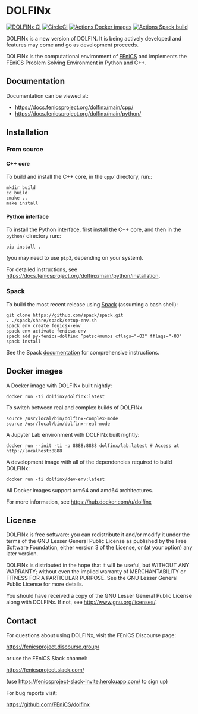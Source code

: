 # DOLFINx

[![DOLFINx CI](https://github.com/FEniCS/dolfinx/actions/workflows/ccpp.yml/badge.svg)](https://github.com/FEniCS/dolfinx/actions/workflows/ccpp.yml)
[![CircleCI](https://circleci.com/gh/FEniCS/dolfinx.svg?style=shield)](https://circleci.com/gh/FEniCS/dolfinx)
[![Actions Docker images](https://github.com/FEniCS/dolfinx/actions/workflows/docker.yml/badge.svg)](https://github.com/FEniCS/dolfinx/actions/workflows/docker.yml)
[![Actions Spack build](https://github.com/FEniCS/dolfinx/actions/workflows/spack.yml/badge.svg)](https://github.com/FEniCS/dolfinx/actions/workflows/spack.yml)


DOLFINx is a new version of DOLFIN. It is being actively developed and
features may come and go as development proceeds.

DOLFINx is the computational environment of
[FEniCS](https://fenicsproject.org) and implements the FEniCS Problem
Solving Environment in Python and C++.

## Documentation

Documentation can be viewed at:

- https://docs.fenicsproject.org/dolfinx/main/cpp/
- https://docs.fenicsproject.org/dolfinx/main/python/

## Installation

### From source

#### C++ core

To build and install the C++ core, in the ``cpp/`` directory, run::
```
mkdir build
cd build
cmake ..
make install
```

#### Python interface

To install the Python interface, first install the C++ core, and then
in the ``python/`` directory run::
```
pip install .
```
(you may need to use ``pip3``, depending on your system).

For detailed instructions, see
https://docs.fenicsproject.org/dolfinx/main/python/installation.

### Spack

To build the most recent release using
[Spack](https://spack.readthedocs.io/) (assuming a bash shell):
```
git clone https://github.com/spack/spack.git
. ./spack/share/spack/setup-env.sh
spack env create fenicsx-env
spack env activate fenicsx-env
spack add py-fenics-dolfinx ^petsc+mumps cflags="-O3" fflags="-O3"
spack install
```
See the Spack [documentation](https://spack.readthedocs.io/) for
comprehensive instructions.


## Docker images


A Docker image with DOLFINx built nightly:
```
docker run -ti dolfinx/dolfinx:latest
```

To switch between real and complex builds of DOLFINx.
```
source /usr/local/bin/dolfinx-complex-mode
source /usr/local/bin/dolfinx-real-mode
```

A Jupyter Lab environment with DOLFINx built nightly:
```
docker run --init -ti -p 8888:8888 dolfinx/lab:latest # Access at http://localhost:8888
```

A development image with all of the dependencies required
to build DOLFINx:
```
docker run -ti dolfinx/dev-env:latest
```

All Docker images support arm64 and amd64 architectures.

For more information, see https://hub.docker.com/u/dolfinx

## License

DOLFINx is free software: you can redistribute it and/or modify it
under the terms of the GNU Lesser General Public License as published
by the Free Software Foundation, either version 3 of the License, or
(at your option) any later version.

DOLFINx is distributed in the hope that it will be useful, but
WITHOUT ANY WARRANTY; without even the implied warranty of
MERCHANTABILITY or FITNESS FOR A PARTICULAR PURPOSE. See the GNU
Lesser General Public License for more details.

You should have received a copy of the GNU Lesser General Public
License along with DOLFINx. If not, see
<http://www.gnu.org/licenses/>.

## Contact

For questions about using DOLFINx, visit the FEniCS Discourse page:

https://fenicsproject.discourse.group/

or use the FEniCS Slack channel:

https://fenicsproject.slack.com/

(use https://fenicsproject-slack-invite.herokuapp.com/ to sign up)

For bug reports visit:

https://github.com/FEniCS/dolfinx
